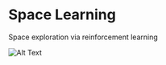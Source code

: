 # Space Learning

Space exploration via reinforcement learning

![Alt Text](https://github.com/mattianeroni/space-learning/images/training.gif)
